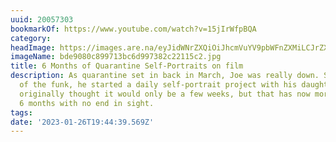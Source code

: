 ```yaml
---
uuid: 20057303
bookmarkOf: https://www.youtube.com/watch?v=15jIrWfpBQA
category:
headImage: https://images.are.na/eyJidWNrZXQiOiJhcmVuYV9pbWFnZXMiLCJrZXkiOiIyMDA1NzMwMy9vcmlnaW5hbF9iZGU5MDgwYzg5OTcxM2JjNmQ5OTczODJjMjIxMTVjMi5qcGciLCJlZGl0cyI6eyJyZXNpemUiOnsid2lkdGgiOjEyMDAsImhlaWdodCI6MTIwMCwiZml0IjoiaW5zaWRlIiwid2l0aG91dEVubGFyZ2VtZW50Ijp0cnVlfSwid2VicCI6eyJxdWFsaXR5Ijo5MH0sImpwZWciOnsicXVhbGl0eSI6OTB9LCJyb3RhdGUiOm51bGx9fQ==?bc=0
imageName: bde9080c899713bc6d997382c22115c2.jpg
title: 6 Months of Quarantine Self-Portraits on film
description: As quarantine set in back in March, Joe was really down. So, to get out
  of the funk, he started a daily self-portrait project with his daughter, Lena. He
  originally thought it would only be a few weeks, but that has now morphed into a
  6 months with no end in sight.
tags:
date: '2023-01-26T19:44:39.569Z'
---
```

